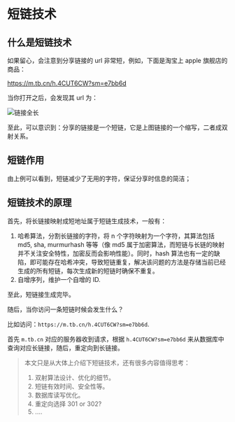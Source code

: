 # 短链技术

## 什么是短链技术

如果留心，会注意到分享链接的 url 非常短，例如，下面是淘宝上 apple 旗舰店的商品：

<https://m.tb.cn/h.4CUT6CW?sm=e7bb6d>

当你打开之后，会发现其 url 为：

![链接全长](https://img-blog.csdnimg.cn/20210704181427360.png)

至此，可以意识到：分享的链接是一个短链，它是上图链接的一个缩写，二者成双射关系。

## 短链作用

由上例可以看到，短链减少了无用的字符，保证分享时信息的简洁；

## 短链技术的原理

首先，将长链接映射成短地址属于短链生成技术，一般有：

1. 哈希算法，分割长链接的字符，将 n 个字符映射为一个字符，其算法包括 md5, sha, murmurhash 等等（像 md5 属于加密算法，而短链与长链的映射并不关注安全特性，加密反而会影响性能）。同时，hash 算法也有一定的缺陷，即可能存在哈希冲突，导致短链重复，解决该问题的方法是存储当前已经生成的所有短链，每次生成新的短链时确保不重复。
2. 自增序列，维护一个自增的 ID.

至此，短链接生成完毕。

随后，当你访问一条短链时候会发生什么？

比如访问：`https://m.tb.cn/h.4CUT6CW?sm=e7bb6d`.

首先 `m.tb.cn` 对应的服务器收到请求，根据 `h.4CUT6CW?sm=e7bb6d` 来从数据库中查询对应长链接，随后，重定向到长链接。

> 本文只是从大体上介绍下短链技术，还有很多内容值得思考：
>
> 1. 双射算法设计、优化的细节。
> 2. 短链有效时间、安全性等。
> 3. 数据库读写优化。
> 4. 重定向选择 301 or 302?
> 5. ....
